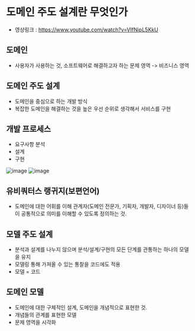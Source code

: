 # 도메인 주도 설계란 무엇인가

- 영상링크 : https://www.youtube.com/watch?v=VIfNipL5KkU

## 도메인
- 사용자가 사용하는 것, 소프트웨어로 해결하고자 하는 문제 영역 -> 비즈니스 영역

## 도메인 주도 설계
- 도메인을 중심으로 하는 개발 방식
- 복잡한 도메인을 해결하는 것을 높은 우선 순위로 생각해서 서비스를 구현

## 개발 프로세스
- 요구사항 분석
- 설계
- 구현

![image](https://github.com/rlarudgkswkd/TIL-repository/assets/48428850/96c9c4c8-fcdf-49ce-a7ee-211f1e184a2f)
![image](https://github.com/rlarudgkswkd/TIL-repository/assets/48428850/487410cd-8f7a-4f4e-aacc-cb23492d4556)

## 유비쿼터스 랭귀지(보편언어)
- 도메인에 대한 어휘를 이해 관계자(도메인 전문가, 기획자, 개발자, 디자이너 등)들이 공통적으로 의미를 이해할 수 있도록 정의하는 것.

## 모델 주도 설계
- 분석과 설계를 나누지 않으며 분석/설계/구현의 모든 단계를 관통하는 하나의 모델을 유지
- 모델링 통해 가져올 수 있는 통찰을 코드에도 적용
- 모델 = 코드

## 도메인 모델
- 도메인에 대한 구체적인 설계, 도메인을 개념적으로 표현한 것.
- 개념들의 관계를 표현한 모델
- 문제 영역을 시각화
